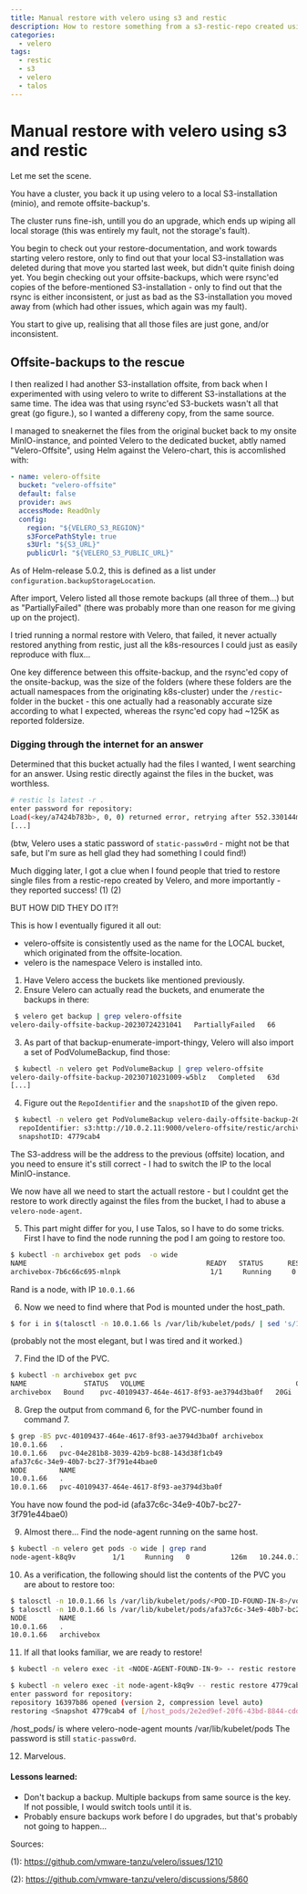 ```yaml
---
title: Manual restore with velero using s3 and restic
description: How to restore something from a s3-restic-repo created using velero, when velero is unable to do it automatically.
categories:
  - velero
tags:
  - restic
  - s3
  - velero
  - talos
---
```


# Manual restore with velero using s3 and restic

Let me set the scene.

You have a cluster, you back it up using velero to a local S3-installation (minio), and remote offsite-backup's.

The cluster runs fine-ish, untill you do an upgrade, which ends up wiping all local storage (this was entirely my fault, not the storage's fault).

You begin to check out your restore-documentation, and work towards starting velero restore, only to find out that your local S3-installation was deleted during that move you started last week, but didn't quite finish doing yet.
You begin checking out your offsite-backups, which were rsync'ed copies of the before-mentioned S3-installation - only to find out that the rsync is either inconsistent, or just as bad as the S3-installation you moved away from (which had other issues, which again was my fault).

You start to give up, realising that all those files are just gone, and/or inconsistent.

## Offsite-backups to the rescue

I then realized I had another S3-installation offsite, from back when I experimented with using velero to write to different S3-installations at the same time.
The idea was that using rsync'ed S3-buckets wasn't all that great (go figure.), so I wanted a differeny copy, from the same source.

I managed to sneakernet the files from the original bucket back to my onsite MinIO-instance, and pointed Velero to the dedicated bucket, abtly named "Velero-Offsite", using Helm against the Velero-chart, this is accomlished with:
````yaml
- name: velero-offsite
  bucket: "velero-offsite"
  default: false
  provider: aws
  accessMode: ReadOnly
  config:
    region: "${VELERO_S3_REGION}"
    s3ForcePathStyle: true
    s3Url: "${S3_URL}"
    publicUrl: "${VELERO_S3_PUBLIC_URL}"
````

As of Helm-release 5.0.2, this is defined as a list under `configuration.backupStorageLocation`.

After import, Velero listed all those remote backups (all three of them...) but as "PartiallyFailed" (there was probably more than one reason for me giving up on the project).

I tried running a normal restore with Velero, that failed, it never actually restored anything from restic, just all the k8s-resources I could just as easily reproduce with flux...

One key difference between this offsite-backup, and the rsync'ed copy of the onsite-backup, was the size of the folders (where these folders are the actuall namespaces from the originating k8s-cluster) under the `/restic`-folder in the bucket - this one actually had a reasonably accurate size according to what I expected, whereas the rsync'ed copy had ~125K as reported foldersize.

### Digging through the internet for an answer

Determined that this bucket actually had the files I wanted, I went searching for an answer.
Using restic directly against the files in the bucket, was worthless.
````bash
# restic ls latest -r .
enter password for repository:
Load(<key/a7424b783b>, 0, 0) returned error, retrying after 552.330144ms: read keys/a7424b783b93bf66c9036982766365e9cb1aa41b698d069c0879473a94d0574a: is a directory
[...]

````
(btw, Velero uses a static password of `static-passw0rd` - might not be that safe, but I'm sure as hell glad they had something I could find!)

Much digging later, I got a clue when I found people that tried to restore single files from a restic-repo created by Velero, and more importantly - they reported success! (1) (2)

BUT HOW DID THEY DO IT?!

This is how I eventually figured it all out:
- velero-offsite is consistently used as the name for the LOCAL bucket, which originated from the offsite-location.
- velero is the namespace Velero is installed into.


1) Have Velero access the buckets like mentioned previously.
2) Ensure Velero can actually read the buckets, and enumerate the backups in there:
````bash
 $ velero get backup | grep velero-offsite
velero-daily-offsite-backup-20230724231041   PartiallyFailed   66       0          2023-07-24 23:10:41 +0200 CEST   19d ago   velero-offsite         <none>
````
3) As part of that backup-enumerate-import-thingy, Velero will also import a set of PodVolumeBackup, find those:
````bash
 $ kubectl -n velero get PodVolumeBackup | grep velero-offsite
velero-daily-offsite-backup-20230710231009-w5blz   Completed   63d       archivebox        archivebox-7b7bf94fd4-rl5hm                     config           s3:http://10.0.2.11:9000/velero-offsite/restic/archivebox         restic          offsite            107m
[...]
````
4. Figure out the `RepoIdentifier` and the `snapshotID` of the given repo.
````bash
 $ kubectl -n velero get PodVolumeBackup velero-daily-offsite-backup-20230710231009-w5blz -oyaml | grep -e repoIdentifier -e snapshotID
  repoIdentifier: s3:http://10.0.2.11:9000/velero-offsite/restic/archivebox
  snapshotID: 4779cab4
````

The S3-address will be the address to the previous (offsite) location, and you need to ensure it's still correct - I had to switch the IP to the local MinIO-instance.

We now have all we need to start the actuall restore - but I couldnt get the restore to work directly against the files from the bucket, I had to abuse a `velero-node-agent`.


5. This part might differ for you, I use Talos, so I have to do some tricks.
First I have to find the node running the pod I am going to restore too.
````bash
$ kubectl -n archivebox get pods  -o wide
NAME                                            READY   STATUS      RESTARTS   AGE   IP            NODE     NOMINATED NODE   READINESS GATES
archivebox-7b6c66c695-mlnpk                      1/1     Running     0          57m   10.244.0.22   rand     <none>           <none>
````
Rand is a node, with IP `10.0.1.66`

6. Now we need to find where that Pod is mounted under the host_path.
````bash
$ for i in $(talosctl -n 10.0.1.66 ls /var/lib/kubelet/pods/ | sed 's/10.0.1.66   //g' | grep -v -e NODE); do echo $i; talosctl -n 10.0.1.66 ls /var/lib/kubelet/pods/$i/volumes/kubernetes.io~csi/; done > archivebox
````
(probably not the most elegant, but I was tired and it worked.)

7. Find the ID of the PVC.
````bash
$ kubectl -n archivebox get pvc
NAME              STATUS   VOLUME                                     CAPACITY   ACCESS MODES   STORAGECLASS      AGE
archivebox   Bound    pvc-40109437-464e-4617-8f93-ae3794d3ba0f   20Gi       RWX            ceph-filesystem   51m
````

8. Grep the output from command 6, for the PVC-number found in command 7.
````bash
$ grep -B5 pvc-40109437-464e-4617-8f93-ae3794d3ba0f archivebox
10.0.1.66   .
10.0.1.66   pvc-04e281b8-3039-42b9-bc88-143d38f1cb49
afa37c6c-34e9-40b7-bc27-3f791e44bae0
NODE        NAME
10.0.1.66   .
10.0.1.66   pvc-40109437-464e-4617-8f93-ae3794d3ba0f
````
You have now found the pod-id (afa37c6c-34e9-40b7-bc27-3f791e44bae0)

9. Almost there... Find the node-agent running on the same host.
````bash
$ kubectl -n velero get pods -o wide | grep rand
node-agent-k8q9v         1/1     Running   0          126m   10.244.0.16   rand       <none>           <none>
````

10. As a verification, the following should list the contents of the PVC you are about to restore too:
````bash
$ talosctl -n 10.0.1.66 ls /var/lib/kubelet/pods/<POD-ID-FOUND-IN-8>/volumes/kubernetes.io~csi/<PVC-ID-FOUD-IN-7>/mount/
$ talosctl -n 10.0.1.66 ls /var/lib/kubelet/pods/afa37c6c-34e9-40b7-bc27-3f791e44bae0/volumes/kubernetes.io~csi/pvc-40109437-464e-4617-8f93-ae3794d3ba0f/mount/
NODE        NAME
10.0.1.66   .
10.0.1.66   archivebox
````

11. If all that looks familiar, we are ready to restore!
````bash
$ kubectl -n velero exec -it <NODE-AGENT-FOUND-IN-9> -- restic restore <SNAPSHOT-ID-FOUND-INITALLY-IN-4> -r s3:http://10.0.1.78:9000/velero-offsite/restic/archivebox --target /host_pods/<POD-ID-FOUND-IN-8>/volumes/kubernetes.io~csi/<PVC-ID-FOUD-IN-7>/mount/restore/

$ kubectl -n velero exec -it node-agent-k8q9v -- restic restore 4779cab4 -r s3:http://10.0.1.78:9000/velero-offsite/restic/archivebox --target /host_pods/afa37c6c-34e9-40b7-bc27-3f791e44bae0/volumes/kubernetes.io~csi/pvc-40109437-464e-4617-8f93-ae3794d3ba0f/mount/restore/
enter password for repository:
repository 16397b86 opened (version 2, compression level auto)
restoring <Snapshot 4779cab4 of [/host_pods/2e2ed9ef-20f6-43bd-8844-cddd4f5580ca/volumes/kubernetes.io~csi/pvc-bdeb5be2-8ea9-491f-9bbe-4f58de1de88a/mount] at 2023-07-10 23:58:31.344943183 +0200 CEST by root@velero> to /host_pods/afa37c6c-34e9-40b7-bc27-3f791e44bae0/volumes/kubernetes.io~csi/pvc-40109437-464e-4617-8f93-ae3794d3ba0f/mount/restore/
````
/host_pods/ is where velero-node-agent mounts /var/lib/kubelet/pods
The password is still `static-passw0rd`.

12. Marvelous.


#### Lessons learned:
- Don't backup a backup.
  Multiple backups from same source is the key.
  If not possible, I would switch tools until it is.
- Probably ensure backups work before I do upgrades,
  but that's probably not going to happen...

Sources:

(1): https://github.com/vmware-tanzu/velero/issues/1210

(2): https://github.com/vmware-tanzu/velero/discussions/5860

